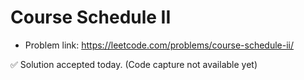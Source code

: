 # Course Schedule II
- Problem link: https://leetcode.com/problems/course-schedule-ii/

✅ Solution accepted today. (Code capture not available yet)
